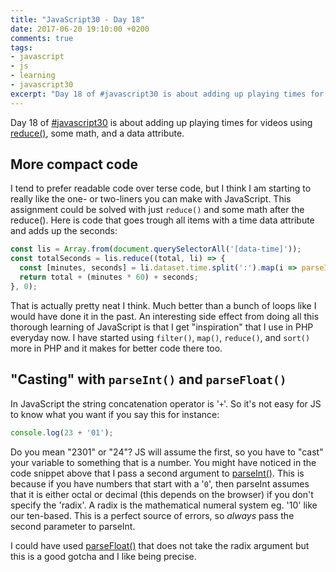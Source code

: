 ```yaml
---
title: "JavaScript30 - Day 18"
date: 2017-06-20 19:10:00 +0200
comments: true
tags:
- javascript
- js
- learning
- javascript30
excerpt: "Day 18 of #javascript30 is about adding up playing times for videos using reduce(), some math, and a data attribute."
---
```

Day 18 of [#javascript30](https://javascript30.com) is about adding up playing times for videos using [reduce()](https://developer.mozilla.org/en-US/docs/Web/JavaScript/Reference/Global_Objects/Array/Reduce?v=example), some math, and a data attribute.

## More compact code
I tend to prefer readable code over terse code, but I think I am starting to really like the one- or two-liners you can make with JavaScript. This assignment could be solved with just `reduce()` and some math after the reduce().
Here is code that goes trough all items with a time data attribute and adds up the seconds:
```js
const lis = Array.from(document.querySelectorAll('[data-time]'));
const totalSeconds = lis.reduce((total, li) => {
  const [minutes, seconds] = li.dataset.time.split(':').map(i => parseInt(i, 10));
  return total + (minutes * 60) + seconds;
}, 0);
```
That is actually pretty neat I think. Much better than a bunch of loops like I would have done it in the past. An interesting side effect from doing all this thorough learning of JavaScript is that I get "inspiration" that I use in PHP everyday now. I have started using `filter()`, `map()`, `reduce()`, and `sort()` more in PHP and it makes for better code there too.

## "Casting" with `parseInt()` and `parseFloat()`
In JavaScript the string concatenation operator is '`+`'. So it's not easy for JS to know what you want if you say this for instance:
```js
console.log(23 + '01');
```
Do you mean "2301" or "24"? JS will assume the first, so you have to "cast" your variable to something that is a number.
You might have noticed in the code snippet above that I pass a second argument to [parseInt()](https://developer.mozilla.org/en-US/docs/Web/JavaScript/Reference/Global_Objects/parseInt). This is because if you have numbers that start with a '`0`', then parseInt assumes that it is either octal or decimal (this depends on the browser) if you don't specify the 'radix'. A radix is the mathematical numeral system eg. '10' like our ten-based. This is a perfect source of errors, so _always_ pass the second parameter to parseInt.

I could have used [parseFloat()](https://developer.mozilla.org/en-US/docs/Web/JavaScript/Reference/Global_Objects/parseFloat) that does not take the radix argument but this is a good gotcha and I like being precise.
